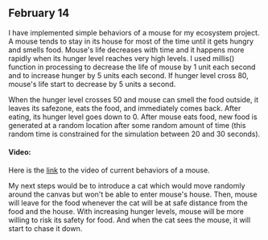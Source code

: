 ## February 14
I have implemented simple behaviors of a mouse for my ecosystem project. A mouse tends to stay in its house for most of the time until it gets hungry and smells food. Mouse's life decreases with time and it happens more rapidly when its hunger level reaches very high levels. I used millis() function in processing to decrease the life of mouse by 1 unit each second and to increase hunger by 5 units each second. If hunger level cross 80, mouse's life start to decrease by 5 units a second. 

When the hunger level crosses 50 and mouse can smell the food outside, it leaves its safezone, eats the food, and immediately comes back. After eating, its hunger level goes down to 0. After mouse eats food, new food is generated at a random location after some random amount of time (this random time is constrained for the simulation between 20 and 30 seconds).

#### Video:
Here is the [link](https://drive.google.com/file/d/1Ne4Jl0Os_4-xopicwibn6DvliwCR8nY0/view?usp=sharing) to the video of current behaviors of a mouse.

My next steps would be to introduce a cat which would move randomly around the canvas but won't be able to enter mouse's house. Then, mouse will leave for the food whenever the cat will be at safe distance from the food and the house. With increasing hunger levels, mouse will be more willing to risk its safety for food. And when the cat sees the mouse, it will start to chase it down.
